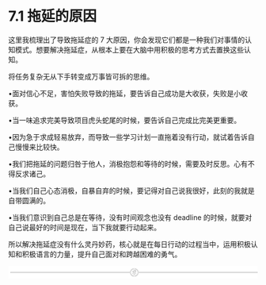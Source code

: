 # 7.1 拖延的原因

这里我梳理出了导致拖延症的 7 大原因，你会发现它们都是一种我们对事情的认知模式。想要解决拖延症，从根本上要在大脑中用积极的思考方式去置换这些认知。

将任务复杂无从下手转变成万事皆可拆的思维。

•面对信心不足，害怕失败导致的拖延，要告诉自己成功是大收获，失败是小收获。

•当一味追求完美导致项目虎头蛇尾的时候，要告诉自己完成比完美更重要。

•因为急于求成轻易放弃，而导致一些学习计划一直拖着没有行动，就试着告诉自己慢慢来比较快。

•我们把拖延的问题归咎于他人，消极抱怨和等待的时候，需要及时反思。心有不得反求诸己。

•当我们自己心态消极，自暴自弃的时候，要记得对自己说我很好，此刻的我就是自带圆满的。

•当我们意识到自己总是在等待，没有时间观念也没有 deadline 的时候，就要对自己说最好的时间是现在，当下我就要行动起来。

所以解决拖延症没有什么灵丹妙药，核心就是在每日行动的过程当中，运用积极认知和积极语言的力量，提升自己面对和跨越困难的勇气。

![](img/e573a089fa5c69c53659d55b676d2c92.png)
